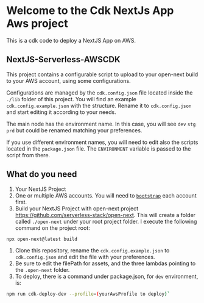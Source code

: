 # Welcome to the Cdk NextJs App Aws project

This is a cdk code to deploy a NextJS App on AWS.

## NextJS-Serverless-AWSCDK

This project contains a configurable script to upload to your open-next build to your AWS account, using some configurations.

Configurations are managed by the `cdk.config.json` file located inside the `./lib` folder of this project.
You will find an example `cdk.config.example.json` with the structure. Rename it to `cdk.config.json` and start editing it according to your needs.

The main node has the environment name. In this case, you will see `dev` `stg` `prd` but could be renamed matching your preferences.

If you use different environment names, you will need to edit also the scripts located in the `package.json` file. The `ENVIRONMENT` variable is passed to the script from there.

## What do you need

1. Your NextJS Project
1. One or multiple AWS accounts. You will need to [`bootstrap`](https://docs.aws.amazon.com/cdk/v2/guide/bootstrapping.html) each account first.
1. Build your NextJS Project with open-next project <https://github.com/serverless-stack/open-next>. This will create a folder called `./open-next` under your root project folder. I execute the following command on the project root:

```bash
npx open-next@latest build
```

1. Clone this repository, rename the `cdk.config.example.json` to `cdk.config.json` and edit the file with your preferences.
1. Be sure to edit the filePath for assets, and the three lambdas pointing to the `.open-next` folder.
1. To deploy, there is a command under package.json, for `dev` environment, is:

```bash
npm run cdk-deploy-dev --profile=(yourAwsProfile to deploy)`
```
